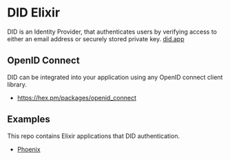 # DID Elixir

DID is an Identity Provider, that authenticates users by verifying access to either an email address or securely stored private key. [did.app](https://did.app)

## OpenID Connect

DID can be integrated into your application using any OpenID connect client library.

- https://hex.pm/packages/openid_connect

## Examples

This repo contains Elixir applications that DID authentication.

- [Phoenix]()
